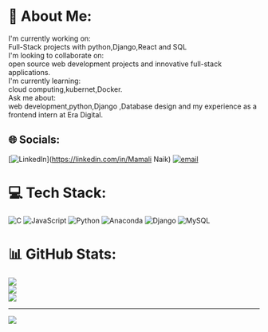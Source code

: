 # 💫 About Me:
I'm currently working on:<br>Full-Stack projects with python,Django,React and SQL<br>I'm looking to collaborate on:<br>open source web development projects and innovative full-stack applications.<br>I'm currently learning:<br>cloud computing,kubernet,Docker.<br>Ask me about:<br>web development,python,Django ,Database design and my experience as a frontend intern at Era Digital.


## 🌐 Socials:
[![LinkedIn](https://img.shields.io/badge/LinkedIn-%230077B5.svg?logo=linkedin&logoColor=white)](https://linkedin.com/in/Mamali Naik) [![email](https://img.shields.io/badge/Email-D14836?logo=gmail&logoColor=white)](mailto:naikmamali432@gmail.com) 

# 💻 Tech Stack:
![C](https://img.shields.io/badge/c-%2300599C.svg?style=for-the-badge&logo=c&logoColor=white) ![JavaScript](https://img.shields.io/badge/javascript-%23323330.svg?style=for-the-badge&logo=javascript&logoColor=%23F7DF1E) ![Python](https://img.shields.io/badge/python-3670A0?style=for-the-badge&logo=python&logoColor=ffdd54) ![Anaconda](https://img.shields.io/badge/Anaconda-%2344A833.svg?style=for-the-badge&logo=anaconda&logoColor=white) ![Django](https://img.shields.io/badge/django-%23092E20.svg?style=for-the-badge&logo=django&logoColor=white) ![MySQL](https://img.shields.io/badge/mysql-4479A1.svg?style=for-the-badge&logo=mysql&logoColor=white)
# 📊 GitHub Stats:
![](https://github-readme-stats.vercel.app/api?username=MamaliNaik&theme=dark&hide_border=false&include_all_commits=false&count_private=false)<br/>
![](https://nirzak-streak-stats.vercel.app/?user=MamaliNaik&theme=dark&hide_border=false)<br/>
![](https://github-readme-stats.vercel.app/api/top-langs/?username=MamaliNaik&theme=dark&hide_border=false&include_all_commits=false&count_private=false&layout=compact)

---
[![](https://visitcount.itsvg.in/api?id=MamaliNaik&icon=0&color=0)](https://visitcount.itsvg.in)

<!-- Proudly created with GPRM ( https://gprm.itsvg.in ) -->
